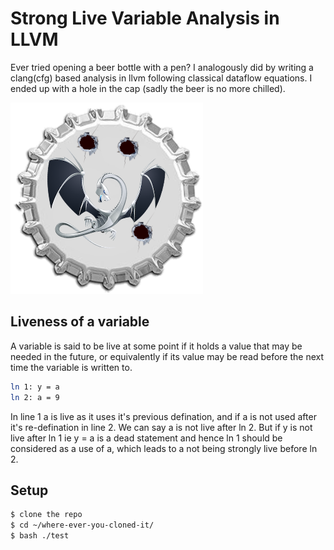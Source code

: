 # Strong Live Variable Analysis in LLVM

Ever tried opening a beer bottle with a pen? I analogously did by writing a clang(cfg) based analysis in llvm following classical dataflow equations. I ended up with a hole in the cap (sadly the beer is no more chilled).

![image](/image/cap.png)

## Liveness of a variable

A variable is said to be live at some point if it holds a value that may be needed in the future, or equivalently if its value may be read before the next time the variable is written to.

```sh
ln 1: y = a
ln 2: a = 9
```

In line 1 a is live as it uses it's previous defination, and if a is not used after it's re-defination in line 2. We can say a is not live after ln 2.
But if y is not live after ln 1 ie y = a is a dead statement and hence ln 1 should be considered as a use of a, which leads to a not being strongly live before ln 2.

## Setup

```sh
$ clone the repo
$ cd ~/where-ever-you-cloned-it/
$ bash ./test
```
